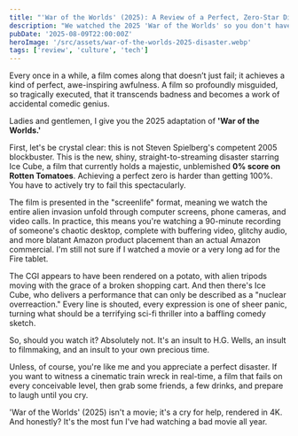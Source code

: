 ```yaml
---
title: "'War of the Worlds' (2025): A Review of a Perfect, Zero-Star Disaster"
description: "We watched the 2025 'War of the Worlds' so you don't have to. A hilarious, tragic, and bafflingly awful film that achieves a perfect 0% on Rotten Tomatoes. This isn't a review; it's a warning."
pubDate: '2025-08-09T22:00:00Z'
heroImage: '/src/assets/war-of-the-worlds-2025-disaster.webp'
tags: ['review', 'culture', 'tech']
---
```


Every once in a while, a film comes along that doesn’t just fail; it achieves a kind of perfect, awe-inspiring awfulness. A film so profoundly misguided, so tragically executed, that it transcends badness and becomes a work of accidental comedic genius.

Ladies and gentlemen, I give you the 2025 adaptation of **'War of the Worlds.'**

First, let's be crystal clear: this is not Steven Spielberg's competent 2005 blockbuster. This is the new, shiny, straight-to-streaming disaster starring Ice Cube, a film that currently holds a majestic, unblemished **0% score on Rotten Tomatoes**. Achieving a perfect zero is harder than getting 100%. You have to actively try to fail this spectacularly.

The film is presented in the "screenlife" format, meaning we watch the entire alien invasion unfold through computer screens, phone cameras, and video calls. In practice, this means you're watching a 90-minute recording of someone's chaotic desktop, complete with buffering video, glitchy audio, and more blatant Amazon product placement than an actual Amazon commercial. I'm still not sure if I watched a movie or a very long ad for the Fire tablet.

The CGI appears to have been rendered on a potato, with alien tripods moving with the grace of a broken shopping cart. And then there's Ice Cube, who delivers a performance that can only be described as a "nuclear overreaction." Every line is shouted, every expression is one of sheer panic, turning what should be a terrifying sci-fi thriller into a baffling comedy sketch.

So, should you watch it? Absolutely not. It's an insult to H.G. Wells, an insult to filmmaking, and an insult to your own precious time.

Unless, of course, you're like me and you appreciate a perfect disaster. If you want to witness a cinematic train wreck in real-time, a film that fails on every conceivable level, then grab some friends, a few drinks, and prepare to laugh until you cry.

'War of the Worlds' (2025) isn't a movie; it's a cry for help, rendered in 4K. And honestly? It's the most fun I've had watching a bad movie all year.

